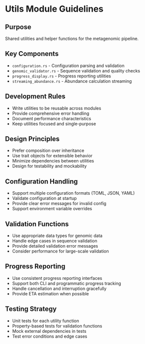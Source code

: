# Utils Module Guidelines

## Purpose
Shared utilities and helper functions for the metagenomic pipeline.

## Key Components
- `configuration.rs` - Configuration parsing and validation
- `genomic_validator.rs` - Sequence validation and quality checks
- `progress_display.rs` - Progress reporting utilities
- `streaming_abundance.rs` - Abundance calculation streaming

## Development Rules
- Write utilities to be reusable across modules
- Provide comprehensive error handling
- Document performance characteristics
- Keep utilities focused and single-purpose

## Design Principles
- Prefer composition over inheritance
- Use trait objects for extensible behavior
- Minimize dependencies between utilities
- Design for testability and mockability

## Configuration Handling
- Support multiple configuration formats (TOML, JSON, YAML)
- Validate configuration at startup
- Provide clear error messages for invalid config
- Support environment variable overrides

## Validation Functions
- Use appropriate data types for genomic data
- Handle edge cases in sequence validation
- Provide detailed validation error messages
- Consider performance for large-scale validation

## Progress Reporting
- Use consistent progress reporting interfaces
- Support both CLI and programmatic progress tracking
- Handle cancellation and interruption gracefully
- Provide ETA estimation when possible

## Testing Strategy
- Unit tests for each utility function
- Property-based tests for validation functions
- Mock external dependencies in tests
- Test error conditions and edge cases